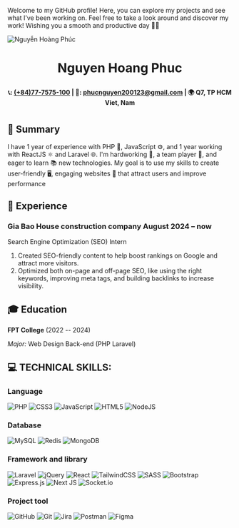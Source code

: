 

<p align="start">Welcome to my GitHub profile! Here, you can explore my projects and see what I’ve been working on. Feel free to take a look around and discover my work! Wishing you a smooth and productive day 🌟😊 </p>

![Nguyễn Hoàng Phúc](https://github.com/user-attachments/assets/53b76810-daa9-4613-9fb5-fde7bc8aee31)
# <p align="center">Nguyen Hoang Phuc</p>
**<div align="center"> :telephone_receiver:: [(+84)77-7575-100](tel:077-7575-100) | :email:: [phucnguyen200123@gmail.com](mailto:phucnguyen200123@gmail.com) | :earth_africa: Q7, TP HCM Viet, Nam </div>**
#

## 🌟 Summary 
I have 1 year of experience with PHP 🐘, JavaScript ⚙️, and 1 year working with ReactJS ⚛️ and Laravel 🌐. I'm hardworking 💪, a team player 🤝, and eager to learn 📚 new technologies. My goal is to use my skills to create user-friendly 🖥️, engaging websites 🌟 that attract users and improve performance

## 📖 Experience
### Gia Bao House construction company August 2024 – now

Search Engine Optimization (SEO) Intern
1. Created SEO-friendly content to help boost rankings on Google and attract more visitors.
2. Optimized both on-page and off-page SEO, like using the right keywords, improving meta tags, and building backlinks to increase visibility.

## 🎓 Education

**FPT College** (2022 -- 2024)

*Major:* Web Design Back-end (PHP Laravel)  
## 💻 TECHNICAL SKILLS:
### Language
![PHP](https://img.shields.io/badge/php-%23777BB4.svg?style=for-the-badge&logo=php&logoColor=white)
![CSS3](https://img.shields.io/badge/css3-%231572B6.svg?style=for-the-badge&logo=css3&logoColor=white) 
![JavaScript](https://img.shields.io/badge/javascript-%23323330.svg?style=for-the-badge&logo=javascript&logoColor=%23F7DF1E)
![HTML5](https://img.shields.io/badge/html5-%23E34F26.svg?style=for-the-badge&logo=html5&logoColor=white)
![NodeJS](https://img.shields.io/badge/node.js-6DA55F?style=for-the-badge&logo=node.js&logoColor=white) 
### Database
![MySQL](https://img.shields.io/badge/mysql-4479A1.svg?style=for-the-badge&logo=mysql&logoColor=white) 
![Redis](https://img.shields.io/badge/redis-%23DD0031.svg?style=for-the-badge&logo=redis&logoColor=white)
![MongoDB](https://img.shields.io/badge/MongoDB-%234ea94b.svg?style=for-the-badge&logo=mongodb&logoColor=white) 
### Framework and library
![Laravel](https://img.shields.io/badge/laravel-%23FF2D20.svg?style=for-the-badge&logo=laravel&logoColor=white) 
![jQuery](https://img.shields.io/badge/jquery-%230769AD.svg?style=for-the-badge&logo=jquery&logoColor=white) 
![React](https://img.shields.io/badge/react-%2320232a.svg?style=for-the-badge&logo=react&logoColor=%2361DAFB) 
![TailwindCSS](https://img.shields.io/badge/tailwindcss-%2338B2AC.svg?style=for-the-badge&logo=tailwind-css&logoColor=white) 
![SASS](https://img.shields.io/badge/SASS-hotpink.svg?style=for-the-badge&logo=SASS&logoColor=white) 
![Bootstrap](https://img.shields.io/badge/bootstrap-%238511FA.svg?style=for-the-badge&logo=bootstrap&logoColor=white) 
![Express.js](https://img.shields.io/badge/express.js-%23404d59.svg?style=for-the-badge&logo=express&logoColor=%2361DAFB) 
![Next JS](https://img.shields.io/badge/Next-black?style=for-the-badge&logo=next.js&logoColor=white)
![Socket.io](https://img.shields.io/badge/Socket.io-black?style=for-the-badge&logo=socket.io&badgeColor=010101)
### Project tool
![GitHub](https://img.shields.io/badge/github-%23121011.svg?style=for-the-badge&logo=github&logoColor=white) 
![Git](https://img.shields.io/badge/git-%23F05033.svg?style=for-the-badge&logo=git&logoColor=white) 
![Jira](https://img.shields.io/badge/jira-%230A0FFF.svg?style=for-the-badge&logo=jira&logoColor=white) 
![Postman](https://img.shields.io/badge/Postman-FF6C37?style=for-the-badge&logo=postman&logoColor=white) 
![Figma](https://img.shields.io/badge/figma-%23F24E1E.svg?style=for-the-badge&logo=figma&logoColor=white)
